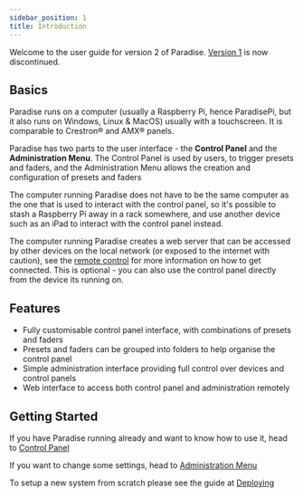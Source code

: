 ```yaml
---
sidebar_position: 1
title: Introduction
---
```


Welcome to the user guide for version 2 of Paradise. [Version 1](/v1) is now discontinued. 

## Basics

Paradise runs on a computer (usually a Raspberry Pi, hence ParadisePi, but it also runs on Windows, Linux & MacOS) usually with a touchscreen. It is comparable to Crestron® and AMX® panels.

Paradise has two parts to the user interface - the **Control Panel** and the **Administration Menu**. The Control Panel is used by users, to trigger presets and faders, and the Administration Menu allows the creation and configuration of presets and faders

The computer running Paradise does not have to be the same computer as the one that is used to interact with the control panel, so it's possible to stash a Raspberry Pi away in a rack somewhere, and use another device such as an iPad to interact with the control panel instead. 

The computer running Paradise creates a web server that can be accessed by other devices on the local network (or exposed to the internet with caution), see the [remote control](control/remote) for more information on how to get connected. This is optional - you can also use the control panel directly from the device its running on. 

## Features

 - Fully customisable control panel interface, with combinations of presets and faders
 - Presets and faders can be grouped into folders to help organise the control panel
 - Simple administration interface providing full control over devices and control panels
 - Web interface to access both control panel and administration remotely

## Getting Started

If you have Paradise running already and want to know how to use it, head to [Control Panel](control/intro)

If you want to change some settings, head to [Administration Menu](admin/intro)

To setup a new system from scratch please see the guide at [Deploying](deploying/intro)